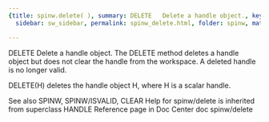 ```yaml
---
{title: spinw.delete( ), summary: DELETE   Delete a handle object., keywords: sample,
  sidebar: sw_sidebar, permalink: spinw_delete.html, folder: spinw, mathjax: 'true'}

---
```

DELETE   Delete a handle object.
   The DELETE method deletes a handle object but does not clear the handle
   from the workspace.  A deleted handle is no longer valid.
 
   DELETE(H) deletes the handle object H, where H is a scalar handle.
 
   See also SPINW, SPINW/ISVALID, CLEAR 
Help for spinw/delete is inherited from superclass HANDLE
   Reference page in Doc Center
      doc spinw/delete
